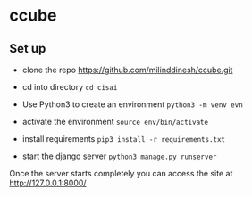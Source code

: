 # ccube

## Set up
* clone the repo  https://github.com/milinddinesh/ccube.git 
* cd into directory `cd cisai`


* Use Python3 to create an environment
`python3 -m venv evn`

* activate the environment
`source env/bin/activate`

* install requirements
`pip3 install -r requirements.txt`

* start the django server 
`python3 manage.py runserver`

Once the server starts completely you can access the site at http://127.0.0.1:8000/ 


